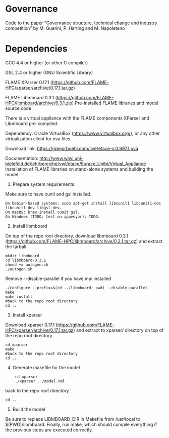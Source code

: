 # Governance
Code to the paper "Governance structure, technical change and industry competition" by M. Guerini, P. Harting and M. Napoletano


# Dependencies

GCC 4.4 or higher (or other C compiler)

GSL 2.4 or higher (GNU Scientific Library)

FLAME XParser 0.17.1 (https://github.com/FLAME-HPC/xparser/archive/0.17.1.tar.gz)

FLAME Libmboard 0.3.1 (https://github.com/FLAME-HPC/libmboard/archive/0.3.1.zip)
Pre-installed FLAME libraries and model source code

There is a virtual appliance with the FLAME components XParser and Libmboard pre-compiled. 

Dependency: Oracle VirtualBox (https://www.virtualbox.org/), or any other virtualization client for ova files.

Download link: https://gregorboehl.com/live/etace-v.0.997.1.ova

Documentation: http://www.wiwi.uni-bielefeld.de/lehrbereiche/vwl/etace/Eurace_Unibi/Virtual_Appliance
Installation of FLAME libraries on stand-alone systems and building the model

1. Prepare system requirements

Make sure to have cunit and gsl installed.

    On Debian-based systems: sudo apt-get install libcunit1 libcunit1-doc libcunit1-dev libgsl-dev.
    On macOS: brew install cunit gsl.
    On Windows (TODO: test on appveyor): TODO.

2. Install libmboard

On top of the repo root directory, download libmboard 0.3.1 (https://github.com/FLAME-HPC/libmboard/archive/0.3.1.tar.gz) and extract the tarball

    mkdir libmboard
    cd libmboard-0.3.1
    chmod +x autogen.sh
    ./autogen.sh

Remove --disable-parallel if you have mpi installed

    ./configure --prefix=$(cd ../libmboard; pwd) --disable-parallel
    make
    make install
    #back to the repo root directory
    cd ..

3. Install xparser

Download xparser 0.17.1 (https://github.com/FLAME-HPC/xparser/archive/0.17.1.tar.gz) and extract to xparser/ directory on top of the repo root directory.

    cd xparser
    make
    #back to the repo root directory
    cd ..

4. Generate makefile for the model
    
        cd xparser
        ./xparser ../model.xml

back to the repo root directory

    cd ..

5. Build the model

Be sure to replace LIBMBOARD_DIR in Makefile from /usr/local to $(PWD)/libmboard. Finally, run make, which should compile everything if the previous steps are executed correctly.
